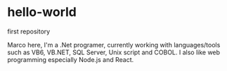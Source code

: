 # hello-world
first repository

Marco here, I'm a .Net programer, currently working with languages/tools such as VB6, VB.NET, SQL Server, Unix script and COBOL.
I also like web programming especially Node.js and React.
